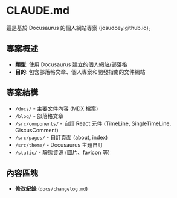 # CLAUDE.md

這是基於 Docusaurus 的個人網站專案 (josudoey.github.io)。

## 專案概述

- **類型**: 使用 Docusaurus 建立的個人網站/部落格
- **目的**: 包含部落格文章、個人專案和開發指南的文件網站

## 專案結構

- `/docs/` - 主要文件內容 (MDX 檔案)
- `/blog/` - 部落格文章
- `/src/components/` - 自訂 React 元件 (TimeLine, SingleTimeLine, GiscusComment)
- `/src/pages/` - 自訂頁面 (about, index)
- `/src/theme/` - Docusaurus 主題自訂
- `/static/` - 靜態資源 (圖片、favicon 等)

## 內容區塊

- **修改紀錄** (`docs/changelog.md`)
